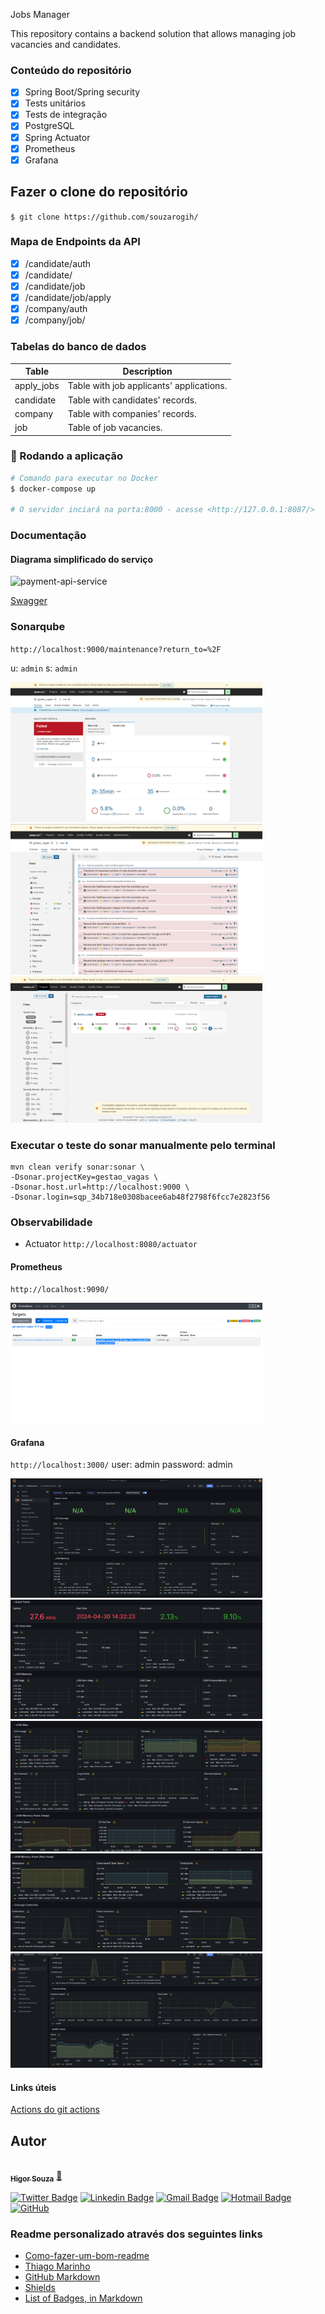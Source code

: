 
<p>Jobs Manager</p>

This repository contains a backend solution that allows managing job vacancies and candidates.

### Conteúdo do repositório

- [x] Spring Boot/Spring security
- [x] Tests unitários
- [x] Tests de integração
- [x] PostgreSQL
- [x] Spring Actuator
- [x] Prometheus
- [x] Grafana

## Fazer o clone do repositório

`$ git clone https://github.com/souzarogih/`

### Mapa de Endpoints da API

- [x] /candidate/auth
- [x] /candidate/
- [x] /candidate/job
- [x] /candidate/job/apply
- [x] /company/auth
- [x] /company/job/

### Tabelas do banco de dados

| Table | Description |
|-------|-------------|
|   apply_jobs    |    Table with job applicants' applications.         |
|    candidate   |     Table with candidates' records.        |
|    company   |     Table with companies' records.        |
|    job   |      Table of job vacancies.       |

### 🎲 Rodando a aplicação

```bash
# Comando para executar no Docker  
$ docker-compose up

# O servidor inciará na porta:8000 - acesse <http://127.0.0.1:8087/>
```

### Documentação

#### Diagrama simplificado do serviço

<img src="./images/diagrama-project.png" alt="payment-api-service" width="80%">

[Swagger](http://localhost:8080/swagger-ui/index.html#/)

### Sonarqube
`http://localhost:9000/maintenance?return_to=%2F`

u: `admin`
s: `admin`


<img src="./images/sonarqube/sonarquebe-screen.png" alt="Tela do dashboard do Sonarqube" width="80%">

<img src="./images/sonarqube/sonarquebe-screen-issues.png" alt="Tela de Issues do Sonarqube" width="80%">

<img src="./images/sonarqube/sonarquebe-screen-projects.png" alt="Tela de projeto do Sonarqube" width="80%">

### Executar o teste do sonar manualmente pelo terminal
```
mvn clean verify sonar:sonar \
-Dsonar.projectKey=gestao_vagas \
-Dsonar.host.url=http://localhost:9000 \
-Dsonar.login=sqp_34b718e0308bacee6ab48f2798f6fcc7e2823f56
```

### Observabilidade

- Actuator
`http://localhost:8080/actuator`

#### Prometheus
`http://localhost:9090/`

<img src="./images/prometheus/prometheus-screen.png" alt="Tela do Prometheus" width="80%">

#### Grafana
`http://localhost:3000/`
user: admin
password: admin

<img src="./images/grafana/grafana-dashboard.png" alt="dashboard do grafana" width="80%">
<img src="./images/grafana/grafana-dashboard-data.png" alt="dashboard do grafana" width="80%">
<img src="./images/grafana/grafana-dashboard-data-2.png" alt="dashboard do grafana" width="80%">
<img src="./images/grafana/grafana-dashboard-data-3.png" alt="dashboard do grafana" width="80%">
<img src="./images/grafana/grafana-dashboard-data-4.png" alt="dashboard do grafana" width="80%">

#### Links úteis
[Actions do git actions](https://github.com/orgs/actions/repositories?type=all)

Autor
---

<a href="https://github.com/souzarogih">
 <img style="border-radius: 50%;" src="https://avatars.githubusercontent.com/u/33656742?v=4" width="100px;" alt=""/>
 <br />
 <sub><b>Higor Souza</b></sub></a> <a href="https://github.com/souzarogih" title="Rocketseat">🚀</a>


[![Twitter Badge](https://img.shields.io/badge/-@HigorSouza04-1ca0f1?style=flat-square&labelColor=1ca0f1&logo=twitter&logoColor=white&link=https://twitter.com/HigorSouza04)](https://twitter.com/i/redirect?url=https%3A%2F%2Ftwitter.com%2FHigorSouza04&t=1&cn=bG9naW5fbm90aWZpY2F0aW9uX2VtYWls&sig=a0e0273dce32a5c70e3ef154782b2ce5c4a5ef53&iid=cb7ce91830aa4ed4a58b1b4e7edbbfff&uid=343469291&nid=296+1)
[![Linkedin Badge](https://img.shields.io/badge/-HigorSouza-blue?style=flat-square&logo=Linkedin&logoColor=white&link=https:https://www.linkedin.com/in/higor-souza-aab27051/)](https://www.linkedin.com/in/higor-souza-aab27051/)
[![Gmail Badge](https://img.shields.io/badge/-rogih.andrade@gmail.com-c14438?style=flat-square&logo=Gmail&logoColor=white&link=mailto:rogih.andrade@gmail.com)](mailto:rogih.andrade@gmail.com)
[![Hotmail Badge](https://img.shields.io/badge/-Hotmail-0078D4?style=flat-square&amp;logo=microsoft-outlook&amp;logoColor=white&amp;link=mailto:higor.andrade@hotmail.com)](mailto:higor.andrade@hotmail.com)
[![GitHub](https://badgen.net/badge/icon/github?icon=github&label)](https://github.com/souzarogih)

### Readme personalizado através dos seguintes links

- [Como-fazer-um-bom-readme](https://blog.rocketseat.com.br/como-fazer-um-bom-readme/)
- [Thiago Marinho](https://gist.github.com/tgmarinho/931ce1ad6de9c24c7f3b6d7848de9fbd)
- [GitHub Markdown](https://github.com/ekalinin/github-markdown-toc#table-of-contents)
- [Shields](https://shields.io/)
- [List of Badges, in Markdown](https://github.com/Naereen/badges)